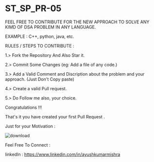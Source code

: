 # ST_SP_PR-05


FEEL FREE TO CONTRIBUTE FOR THE NEW APPROACH TO SOLVE ANY KIMD OF DSA PROBLEM IN ANY LANGUAGE.

EXAMPLE :
C++,
python,
java,
etc.

RULES /	STEPS TO CONTRIBUTE :

1.> Fork the Repository And Also Star it.

2.> Commit Some Changes (eg: Add a file of any code.)

3.> Add a Valid Comment and Discription about the problem and your approach. (Just Don't Copy paste)

4.>	Create a valid Pull request.

5.> Do Follow me also, your choice.


Congratulations !!!

That's it you have created your first Pull Request .



Just for your Motivation :


![download](https://user-images.githubusercontent.com/87939345/135758527-c743645d-22d0-4743-b949-05e8a88bf539.jpg)




Feel Free To Connect : 

linkedIn : https://www.linkedin.com/in/ayushkumarmishra 
